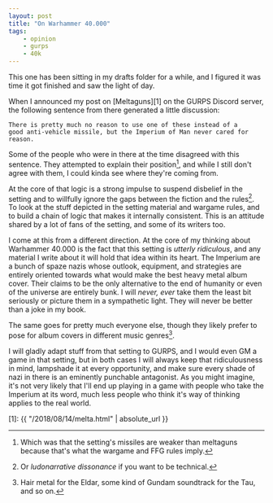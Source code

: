```yaml
---
layout: post
title: "On Warhammer 40.000"
tags:
    - opinion
    - gurps
    - 40k
---
```



This one has been sitting in my drafts folder for a while, and I figured it was
time it got finished and saw the light of day.

When I announced my post on [Meltaguns][1] on the GURPS Discord server, the
following sentence from there generated a little discussion:

    There is pretty much no reason to use one of these instead of a
    good anti-vehicle missile, but the Imperium of Man never cared for reason.

Some of the people who were in there at the time disagreed with this
sentence. They attempted to explain their position[^1], and while I still don't
agree with them, I could kinda see where they're coming from.

At the core of that logic is a strong impulse to suspend disbelief in the
setting and to willfully ignore the gaps between the fiction and the
rules[^2]. To look at the stuff depicted in the setting material and wargame
rules, and to build a chain of logic that makes it internally consistent. This
is an attitude shared by a lot of fans of the setting, and some of its writers
too.

I come at this from a different direction. At the core of my thinking about
Warhammer 40.000 is the fact that this setting is _utterly ridiculous_, and any
material I write about it will hold that idea within its heart. The Imperium are
a bunch of spaze nazis whose outlook, equipment, and strategies are entirely
oriented towards what would make the best heavy metal album cover. Their claims
to be the only alternative to the end of humanity or even of the universe are
entirely bunk. I will _never, ever_ take them the least bit seriously or picture
them in a sympathetic light. They will never be better than a joke in my book.

The same goes for pretty much everyone else, though they likely prefer to pose
for album covers in different music genres[^3].

I will gladly adapt stuff from that setting to GURPS, and I would even GM a game
in that setting, but in both cases I will always keep that ridiculousness in
mind, lampshade it at every opportunity, and make sure every shade of nazi in
there is an eminently punchable antagonist. As you might imagine, it's not very
likely that I'll end up playing in a game with people who take the Imperium at
its word, much less people who think it's way of thinking applies to the real
world.


[1]: {{ "/2018/08/14/melta.html" | absolute_url }}

[^1]: Which was that the setting's missiles are weaker than meltaguns because
    that's what the wargame and FFG rules imply.

[^2]: Or _ludonarrative dissonance_ if you want to be technical.

[^3]: Hair metal for the Eldar, some kind of Gundam soundtrack for the Tau, and
    so on.
